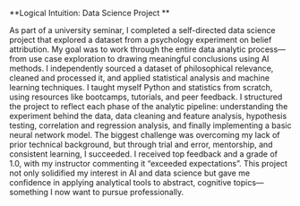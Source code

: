 **Logical Intuition: Data Science Project
**

As part of a university seminar, I completed a self-directed data science project that explored a dataset from a psychology experiment on belief attribution. My goal was to work through the entire data analytic process—from use case exploration to drawing meaningful conclusions using AI methods.
I independently sourced a dataset of philosophical relevance, cleaned and processed it, and applied statistical analysis and machine learning techniques. I taught myself Python and statistics from scratch, using resources like bootcamps, tutorials, and peer feedback. I structured the project to reflect each phase of the analytic pipeline: understanding the experiment behind the data, data cleaning and feature analysis, hypothesis testing, correlation and regression analysis, and finally implementing a basic neural network model.
The biggest challenge was overcoming my lack of prior technical background, but through trial and error, mentorship, and consistent learning, I succeeded. I received top feedback and a grade of 1.0, with my instructor commenting it “exceeded expectations”.
This project not only solidified my interest in AI and data science but gave me confidence in applying analytical tools to abstract, cognitive topics—something I now want to pursue professionally.
